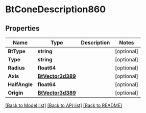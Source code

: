 # BtConeDescription860

## Properties

Name | Type | Description | Notes
------------ | ------------- | ------------- | -------------
**BtType** | **string** |  | [optional] 
**Type** | **string** |  | [optional] 
**Radius** | **float64** |  | [optional] 
**Axis** | [**BtVector3d389**](BTVector3d-389.md) |  | [optional] 
**HalfAngle** | **float64** |  | [optional] 
**Origin** | [**BtVector3d389**](BTVector3d-389.md) |  | [optional] 

[[Back to Model list]](../README.md#documentation-for-models) [[Back to API list]](../README.md#documentation-for-api-endpoints) [[Back to README]](../README.md)


